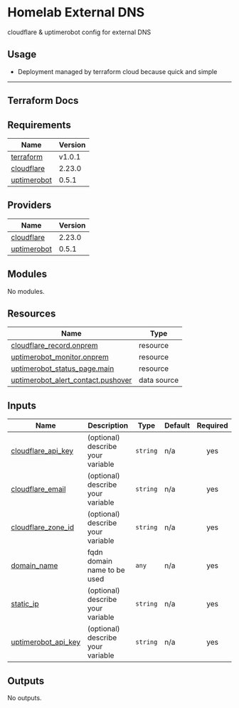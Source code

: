 # Homelab External DNS
cloudflare & uptimerobot config for external DNS

## Usage
- Deployment managed by terraform cloud because quick and simple
  
---
## Terraform Docs
<!-- BEGINNING OF PRE-COMMIT-TERRAFORM DOCS HOOK -->
## Requirements

| Name | Version |
|------|---------|
| <a name="requirement_terraform"></a> [terraform](#requirement\_terraform) | v1.0.1 |
| <a name="requirement_cloudflare"></a> [cloudflare](#requirement\_cloudflare) | 2.23.0 |
| <a name="requirement_uptimerobot"></a> [uptimerobot](#requirement\_uptimerobot) | 0.5.1 |

## Providers

| Name | Version |
|------|---------|
| <a name="provider_cloudflare"></a> [cloudflare](#provider\_cloudflare) | 2.23.0 |
| <a name="provider_uptimerobot"></a> [uptimerobot](#provider\_uptimerobot) | 0.5.1 |

## Modules

No modules.

## Resources

| Name | Type |
|------|------|
| [cloudflare_record.onprem](https://registry.terraform.io/providers/cloudflare/cloudflare/2.23.0/docs/resources/record) | resource |
| [uptimerobot_monitor.onprem](https://registry.terraform.io/providers/louy/uptimerobot/0.5.1/docs/resources/monitor) | resource |
| [uptimerobot_status_page.main](https://registry.terraform.io/providers/louy/uptimerobot/0.5.1/docs/resources/status_page) | resource |
| [uptimerobot_alert_contact.pushover](https://registry.terraform.io/providers/louy/uptimerobot/0.5.1/docs/data-sources/alert_contact) | data source |

## Inputs

| Name | Description | Type | Default | Required |
|------|-------------|------|---------|:--------:|
| <a name="input_cloudflare_api_key"></a> [cloudflare\_api\_key](#input\_cloudflare\_api\_key) | (optional) describe your variable | `string` | n/a | yes |
| <a name="input_cloudflare_email"></a> [cloudflare\_email](#input\_cloudflare\_email) | (optional) describe your variable | `string` | n/a | yes |
| <a name="input_cloudflare_zone_id"></a> [cloudflare\_zone\_id](#input\_cloudflare\_zone\_id) | (optional) describe your variable | `string` | n/a | yes |
| <a name="input_domain_name"></a> [domain\_name](#input\_domain\_name) | fqdn domain name to be used | `any` | n/a | yes |
| <a name="input_static_ip"></a> [static\_ip](#input\_static\_ip) | (optional) describe your variable | `string` | n/a | yes |
| <a name="input_uptimerobot_api_key"></a> [uptimerobot\_api\_key](#input\_uptimerobot\_api\_key) | (optional) describe your variable | `string` | n/a | yes |

## Outputs

No outputs.
<!-- END OF PRE-COMMIT-TERRAFORM DOCS HOOK -->